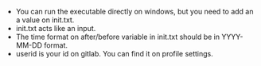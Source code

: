 - You can run the executable directly on windows, but you need to add an a value on init.txt.
- init.txt acts like an input.
- The time format on after/before variable in init.txt should be in YYYY-MM-DD format.
- userid is your id on gitlab. You can find it on profile settings.